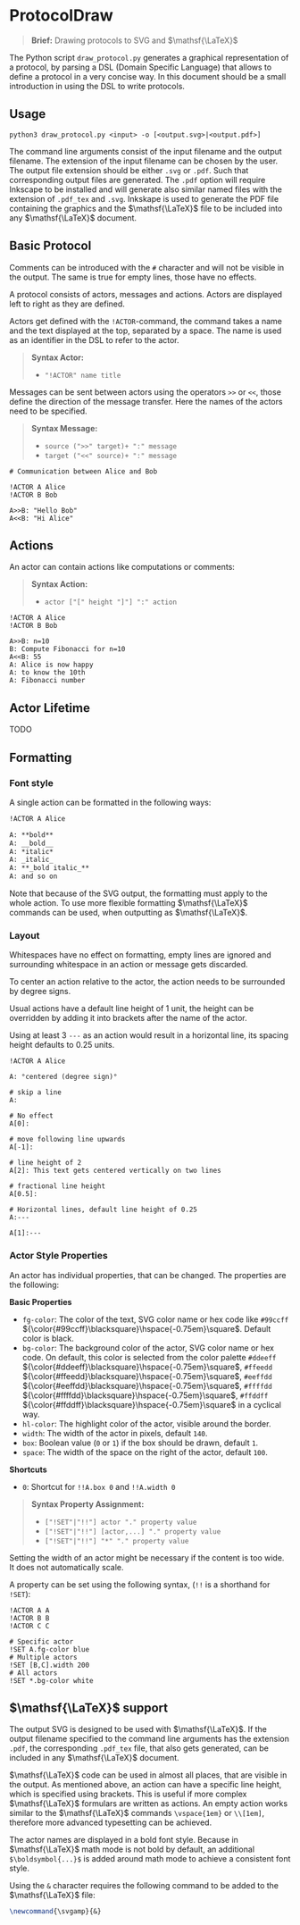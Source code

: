 # ProtocolDraw

> **Brief:** Drawing protocols to SVG and $\mathsf{\LaTeX}$

The Python script `draw_protocol.py` generates a graphical representation of a protocol, by parsing a DSL (Domain Specific Language) that allows to define a protocol in a very concise way. In this document should be a small introduction in using the DSL to write protocols.

## Usage

`python3 draw_protocol.py <input> -o [<output.svg>|<output.pdf>]`

The command line arguments consist of the input filename and the output filename. The extension of the input filename can be chosen by the user. The output file extension should be either `.svg` or `.pdf`. Such that corresponding output files are generated. The `.pdf` option will require Inkscape to be installed and will generate also similar named files with the extension of `.pdf_tex` and `.svg`. Inkskape is used to generate the PDF file containing the graphics and the $\mathsf{\LaTeX}$ file to be included into any $\mathsf{\LaTeX}$ document.

## Basic Protocol

Comments can be introduced with the `#` character and will not be visible in the output. The same is true for empty lines, those have no effects.

A protocol consists of actors, messages and actions. Actors are displayed left to right as they are defined.

Actors get defined with the `!ACTOR`-command, the command takes a name and the text displayed at the top, separated by a space. The name is used as an identifier in the DSL to refer to the actor.

> **Syntax Actor:**
> - `"!ACTOR" name title`

Messages can be sent between actors using the operators `>>` or `<<`, those define the direction of the message transfer. Here the names of the actors need to be specified.

> **Syntax Message:** 
> - `source (">>" target)+ ":" message`
> - `target ("<<" source)+ ":" message`

```
# Communication between Alice and Bob

!ACTOR A Alice
!ACTOR B Bob

A>>B: "Hello Bob"
A<<B: "Hi Alice"
```


## Actions

An actor can contain actions like computations or comments:

> **Syntax Action:** 
> - `actor ["[" height "]"] ":" action`

```
!ACTOR A Alice
!ACTOR B Bob

A>>B: n=10
B: Compute Fibonacci for n=10
A<<B: 55
A: Alice is now happy
A: to know the 10th
A: Fibonacci number
```

## Actor Lifetime

TODO

## Formatting

### Font style
A single action can be formatted in the following ways:

```md
!ACTOR A Alice

A: **bold**
A: __bold__
A: *italic*
A: _italic_
A: **_bold italic_**
A: and so on
```

Note that because of the SVG output, the formatting must apply to the whole action. To use more flexible formatting $\mathsf{\LaTeX}$ commands can be used, when outputting as $\mathsf{\LaTeX}$.



### Layout

Whitespaces have no effect on formatting, empty lines are ignored and surrounding whitespace in an action or message gets discarded.

To center an action relative to the actor, the action needs to be surrounded by degree signs.

Usual actions have a default line height of 1 unit, the height can be overridden by adding it into brackets after the name of the actor.

Using at least 3 `---` as an action would result in a horizontal line, its spacing height defaults to 0.25 units.

```
!ACTOR A Alice

A: °centered (degree sign)°

# skip a line
A:

# No effect
A[0]:

# move following line upwards
A[-1]:

# line height of 2
A[2]: This text gets centered vertically on two lines

# fractional line height
A[0.5]:

# Horizontal lines, default line height of 0.25
A:---

A[1]:---
```

### Actor Style Properties

An actor has individual properties, that can be changed. The properties are the following:

**Basic Properties**

- `fg-color`: The color of the text, SVG color name or hex code like `#99ccff` ${\color{#99ccff}\blacksquare}\hspace{-0.75em}\square$. Default color is black.
- `bg-color`: The background color of the actor, SVG color name or hex code. On default, this color is selected from the color palette `#ddeeff` ${\color{#ddeeff}\blacksquare}\hspace{-0.75em}\square$, `#ffeedd` ${\color{#ffeedd}\blacksquare}\hspace{-0.75em}\square$, `#eeffdd` ${\color{#eeffdd}\blacksquare}\hspace{-0.75em}\square$, `#ffffdd` ${\color{#ffffdd}\blacksquare}\hspace{-0.75em}\square$, `#ffddff` ${\color{#ffddff}\blacksquare}\hspace{-0.75em}\square$ in a cyclical way.
- `hl-color`: The highlight color of the actor, visible around the border.
- `width`: The width of the actor in pixels, default `140`.
- `box`: Boolean value (`0` or `1`) if the box should be drawn, default `1`.
- `space`: The width of the space on the right of the actor, default `100`.

**Shortcuts**

- `0`: Shortcut for `!!A.box 0` and `!!A.width 0`

> **Syntax Property Assignment:**
> - `["!SET"|"!!"] actor "." property value`
> - `["!SET"|"!!"] [actor,...] "." property value`
> - `["!SET"|"!!"] "*" "." property value`

Setting the width of an actor might be necessary if the content is too wide. It does not automatically scale.

A property can be set using the following syntax, (`!!` is a shorthand for `!SET`):

```
!ACTOR A A
!ACTOR B B
!ACTOR C C

# Specific actor
!SET A.fg-color blue
# Multiple actors
!SET [B,C].width 200
# All actors
!SET *.bg-color white
```


## $\mathsf{\LaTeX}$ support

The output SVG is designed to be used with $\mathsf{\LaTeX}$. If the output filename specified to the command line arguments has the extension `.pdf`, the corresponding `.pdf_tex` file, that also gets generated, can be included in any $\mathsf{\LaTeX}$ document.

$\mathsf{\LaTeX}$ code can be used in almost all places, that are visible in the output. As mentioned above, an action can have a specific line height, which is specified using brackets. This is useful if more complex $\mathsf{\LaTeX}$ formulars are written as actions. An empty action works similar to the $\mathsf{\LaTeX}$ commands `\vspace{1em}` or `\\[1em]`, therefore more advanced typesetting can be achieved.

The actor names are displayed in a bold font style. Because in $\mathsf{\LaTeX}$ math mode is not bold by default, an additional `$\boldsymbol{...}$` is added around math mode to achieve a consistent font style.

Using the `&` character requires the following command to be added to the $\mathsf{\LaTeX}$ file:

```latex
\newcommand{\svgamp}{&}
```
